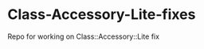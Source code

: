 Class-Accessory-Lite-fixes
==========================

Repo for working on Class::Accessory::Lite fix
